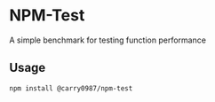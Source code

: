 # NPM-Test
A simple benchmark for testing function performance

## Usage
```bash
npm install @carry0987/npm-test
```
